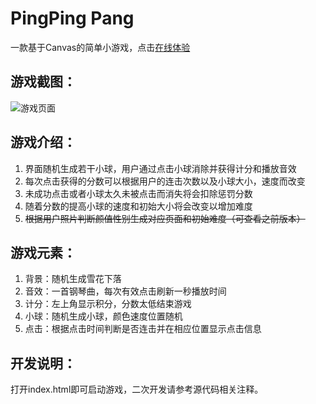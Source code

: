 # PingPing Pang

一款基于Canvas的简单小游戏，点击[在线体验](https://codepen.io/ZKin/pen/qGzPLZ)

## 游戏截图：

![游戏页面](https://s2.ax1x.com/2019/06/07/VwrYWQ.png)


## 游戏介绍：

1. 界面随机生成若干小球，用户通过点击小球消除并获得计分和播放音效
2. 每次点击获得的分数可以根据用户的连击次数以及小球大小，速度而改变
3. 未成功点击或者小球太久未被点击而消失将会扣除惩罚分数
4. 随着分数的提高小球的速度和初始大小将会改变以增加难度
5. ~~根据用户照片判断颜值性别生成对应页面和初始难度（可查看之前版本）~~


## 游戏元素：

1. 背景：随机生成雪花下落
2. 音效：一首钢琴曲，每次有效点击刷新一秒播放时间
3. 计分：左上角显示积分，分数太低结束游戏
4. 小球：随机生成小球，颜色速度位置随机
5. 点击：根据点击时间判断是否连击并在相应位置显示点击信息


## 开发说明：

打开index.html即可启动游戏，二次开发请参考源代码相关注释。